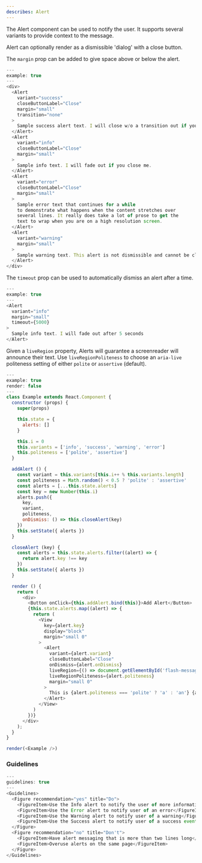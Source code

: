 ```yaml
---
describes: Alert
---
```


The Alert component can be used to notify the user. It supports several
variants to provide context to the message.

Alert can optionally render as a dismissible 'dialog' with a close button.

The `margin` prop can be added to give
space above or below the alert.

```js
---
example: true
---
<div>
  <Alert
    variant="success"
    closeButtonLabel="Close"
    margin="small"
    transition="none"
  >
    Sample success alert text. I will close w/o a transition out if you close me
  </Alert>
  <Alert
    variant="info"
    closeButtonLabel="Close"
    margin="small"
  >
    Sample info text. I will fade out if you close me.
  </Alert>
  <Alert
    variant="error"
    closeButtonLabel="Close"
    margin="small"
  >
    Sample error text that continues for a while
    to demonstrate what happens when the content stretches over
    several lines. It really does take a lot of prose to get the
    text to wrap when you are on a high resolution screen.
  </Alert>
  <Alert
    variant="warning"
    margin="small"
  >
    Sample warning text. This alert is not dismissible and cannot be closed.
  </Alert>
</div>
```

The `timeout` prop can be used to automatically dismiss an alert after a time.

```js
---
example: true
---
<Alert
  variant="info"
  margin="small"
  timeout={5000}
>
  Sample info text. I will fade out after 5 seconds
</Alert>
```
Given a `liveRegion` property, Alerts will guarantee a screenreader will announce their text.
Use `liveRegionPoliteness` to choose an `aria-live` politeness setting of either `polite`
or `assertive` (default).

```js
---
example: true
render: false
---
class Example extends React.Component {
  constructor (props) {
    super(props)

    this.state = {
      alerts: []
    }

    this.i = 0
    this.variants = ['info', 'success', 'warning', 'error']
    this.politeness = ['polite', 'assertive']
  }

  addAlert () {
    const variant = this.variants[this.i++ % this.variants.length]
    const politeness = Math.random() < 0.5 ? 'polite' : 'assertive'
    const alerts = [...this.state.alerts]
    const key = new Number(this.i)
    alerts.push({
      key,
      variant,
      politeness,
      onDismiss: () => this.closeAlert(key)
    })
    this.setState({ alerts })
  }

  closeAlert (key) {
    const alerts = this.state.alerts.filter((alert) => {
      return alert.key !== key
    })
    this.setState({ alerts })
  }

  render () {
    return (
      <div>
        <Button onClick={this.addAlert.bind(this)}>Add Alert</Button>
        {this.state.alerts.map((alert) => {
          return (
            <View
              key={alert.key}
              display="block"
              margin="small 0"
            >
              <Alert
                variant={alert.variant}
                closeButtonLabel="Close"
                onDismiss={alert.onDismiss}
                liveRegion={() => document.getElementById('flash-messages')}
                liveRegionPoliteness={alert.politeness}
                margin="small 0"
              >
                This is {alert.politeness === 'polite' ? 'a' : 'an'} {alert.politeness} {alert.variant} alert
              </Alert>
            </View>
          )
        })}
      </div>
    );
  }
}

render(<Example />)
```
### Guidelines

```js
---
guidelines: true
---
<Guidelines>
  <Figure recommendation="yes" title="Do">
    <FigureItem>Use the Info alert to notify the user of more information</FigureItem>
    <FigureItem>Use the Error alert to notify user of an error</FigureItem>
    <FigureItem>Use the Warning alert to notify user of a warning</FigureItem>
    <FigureItem>Use the Success alert to notify user of a success event or action</FigureItem>
  </Figure>
  <Figure recommendation="no" title="Don't">
    <FigureItem>Have alert messaging that is more than two lines long</FigureItem>
    <FigureItem>Overuse alerts on the same page</FigureItem>
  </Figure>
</Guidelines>
```
